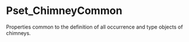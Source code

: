 # Pset_ChimneyCommon

Properties common to the definition of all occurrence and type objects of chimneys.
